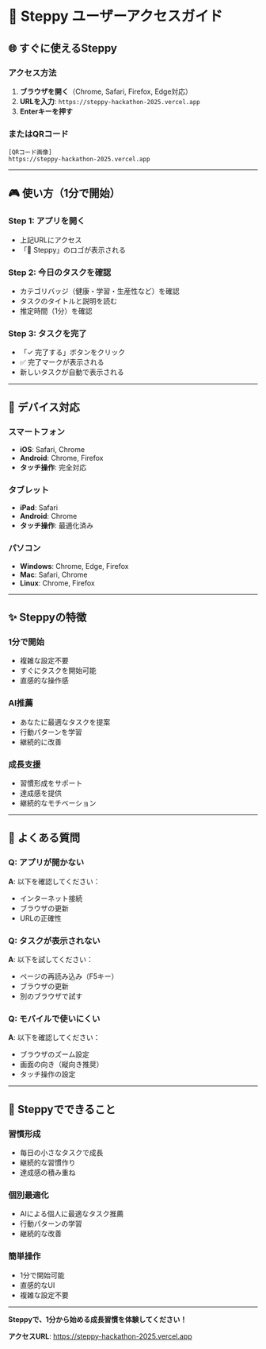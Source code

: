 # 📱 Steppy ユーザーアクセスガイド

## 🌐 **すぐに使えるSteppy**

### **アクセス方法**
1. **ブラウザを開く**（Chrome, Safari, Firefox, Edge対応）
2. **URLを入力**: `https://steppy-hackathon-2025.vercel.app`
3. **Enterキーを押す**

### **またはQRコード**
```
[QRコード画像]
https://steppy-hackathon-2025.vercel.app
```

---

## 🎮 **使い方（1分で開始）**

### **Step 1: アプリを開く**
- 上記URLにアクセス
- 「🚀 Steppy」のロゴが表示される

### **Step 2: 今日のタスクを確認**
- カテゴリバッジ（健康・学習・生産性など）を確認
- タスクのタイトルと説明を読む
- 推定時間（1分）を確認

### **Step 3: タスクを完了**
- 「✓ 完了する」ボタンをクリック
- ✅ 完了マークが表示される
- 新しいタスクが自動で表示される

---

## 📱 **デバイス対応**

### **スマートフォン**
- **iOS**: Safari, Chrome
- **Android**: Chrome, Firefox
- **タッチ操作**: 完全対応

### **タブレット**
- **iPad**: Safari
- **Android**: Chrome
- **タッチ操作**: 最適化済み

### **パソコン**
- **Windows**: Chrome, Edge, Firefox
- **Mac**: Safari, Chrome
- **Linux**: Chrome, Firefox

---

## ✨ **Steppyの特徴**

### **1分で開始**
- 複雑な設定不要
- すぐにタスクを開始可能
- 直感的な操作感

### **AI推薦**
- あなたに最適なタスクを提案
- 行動パターンを学習
- 継続的に改善

### **成長支援**
- 習慣形成をサポート
- 達成感を提供
- 継続的なモチベーション

---

## 🔧 **よくある質問**

### **Q: アプリが開かない**
**A**: 以下を確認してください：
- インターネット接続
- ブラウザの更新
- URLの正確性

### **Q: タスクが表示されない**
**A**: 以下を試してください：
- ページの再読み込み（F5キー）
- ブラウザの更新
- 別のブラウザで試す

### **Q: モバイルで使いにくい**
**A**: 以下を確認してください：
- ブラウザのズーム設定
- 画面の向き（縦向き推奨）
- タッチ操作の設定

---

## 🎯 **Steppyでできること**

### **習慣形成**
- 毎日の小さなタスクで成長
- 継続的な習慣作り
- 達成感の積み重ね

### **個別最適化**
- AIによる個人に最適なタスク推薦
- 行動パターンの学習
- 継続的な改善

### **簡単操作**
- 1分で開始可能
- 直感的なUI
- 複雑な設定不要

---

**Steppyで、1分から始める成長習慣を体験してください！**

**アクセスURL**: https://steppy-hackathon-2025.vercel.app
